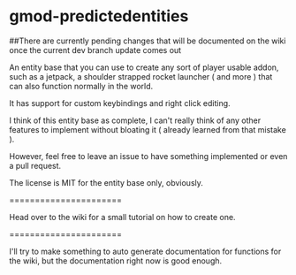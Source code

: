 gmod-predictedentities
======================

##There are currently pending changes that will be documented on the wiki once the current dev branch update comes out


An entity base that you can use to create any sort of player usable addon, such as a jetpack, a shoulder strapped rocket launcher ( and more ) that can also function normally in the world.

It has support for custom keybindings and right click editing.

I think of this entity base as complete, I can't really think of any other features to implement without bloating it ( already learned from that mistake ).

However, feel free to leave an issue to have something implemented or even a pull request.

The license is MIT for the entity base only, obviously.

======================

Head over to the wiki for a small tutorial on how to create one.

======================

I'll try to make something to auto generate documentation for functions for the wiki, but the documentation right now is good enough.
